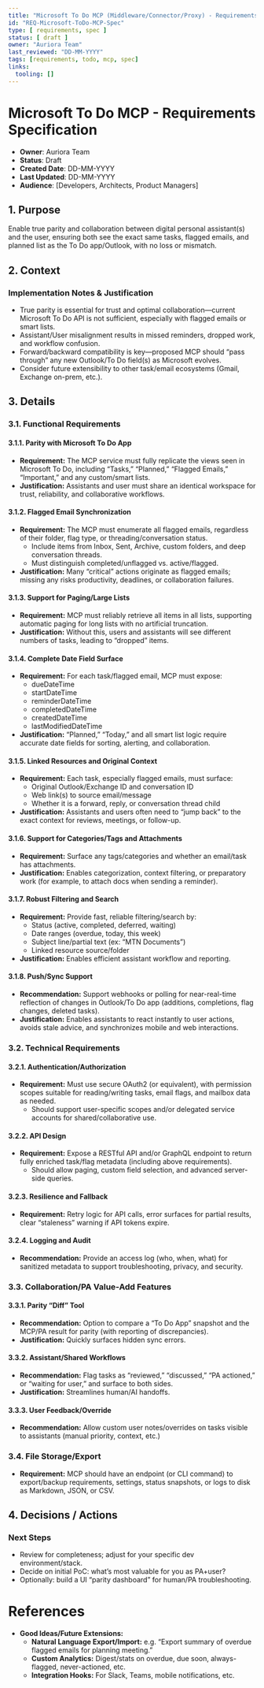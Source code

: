 ```yaml
---
title: "Microsoft To Do MCP (Middleware/Connector/Proxy) - Requirements Specification"
id: "REQ-Microsoft-ToDo-MCP-Spec"
type: [ requirements, spec ]
status: [ draft ]
owner: "Auriora Team"
last_reviewed: "DD-MM-YYYY"
tags: [requirements, todo, mcp, spec]
links:
  tooling: []
---
```


# Microsoft To Do MCP - Requirements Specification

- **Owner**: Auriora Team
- **Status**: Draft
- **Created Date**: DD-MM-YYYY
- **Last Updated**: DD-MM-YYYY
- **Audience**: [Developers, Architects, Product Managers]

## 1. Purpose

Enable true parity and collaboration between digital personal assistant(s) and the user, ensuring both see the exact same tasks, flagged emails, and planned list as the To Do app/Outlook, with no loss or mismatch.

## 2. Context

### Implementation Notes & Justification

- True parity is essential for trust and optimal collaboration—current Microsoft To Do API is not sufficient, especially with flagged emails or smart lists.
- Assistant/User misalignment results in missed reminders, dropped work, and workflow confusion.
- Forward/backward compatibility is key—proposed MCP should “pass through” any new Outlook/To Do field(s) as Microsoft evolves.
- Consider future extensibility to other task/email ecosystems (Gmail, Exchange on-prem, etc.).

## 3. Details

### 3.1. Functional Requirements

#### 3.1.1. Parity with Microsoft To Do App
- **Requirement:** The MCP service must fully replicate the views seen in Microsoft To Do, including “Tasks,” “Planned,” “Flagged Emails,” “Important,” and any custom/smart lists.
- **Justification:** Assistants and user must share an identical workspace for trust, reliability, and collaborative workflows.

#### 3.1.2. Flagged Email Synchronization
- **Requirement:** The MCP must enumerate all flagged emails, regardless of their folder, flag type, or threading/conversation status.
    - Include items from Inbox, Sent, Archive, custom folders, and deep conversation threads.
    - Must distinguish completed/unflagged vs. active/flagged.
- **Justification:** Many “critical” actions originate as flagged emails; missing any risks productivity, deadlines, or collaboration failures.

#### 3.1.3. Support for Paging/Large Lists
- **Requirement:** MCP must reliably retrieve all items in all lists, supporting automatic paging for long lists with no artificial truncation.
- **Justification:** Without this, users and assistants will see different numbers of tasks, leading to “dropped” items.

#### 3.1.4. Complete Date Field Surface
- **Requirement:** For each task/flagged email, MCP must expose:
    - dueDateTime
    - startDateTime
    - reminderDateTime
    - completedDateTime
    - createdDateTime
    - lastModifiedDateTime
- **Justification:** “Planned,” “Today,” and all smart list logic require accurate date fields for sorting, alerting, and collaboration.

#### 3.1.5. Linked Resources and Original Context
- **Requirement:** Each task, especially flagged emails, must surface:
    - Original Outlook/Exchange ID and conversation ID
    - Web link(s) to source email/message
    - Whether it is a forward, reply, or conversation thread child
- **Justification:** Assistants and users often need to “jump back” to the exact context for reviews, meetings, or follow-up.

#### 3.1.6. Support for Categories/Tags and Attachments
- **Requirement:** Surface any tags/categories and whether an email/task has attachments.
- **Justification:** Enables categorization, context filtering, or preparatory work (for example, to attach docs when sending a reminder).

#### 3.1.7. Robust Filtering and Search
- **Requirement:** Provide fast, reliable filtering/search by:
    - Status (active, completed, deferred, waiting)
    - Date ranges (overdue, today, this week)
    - Subject line/partial text (ex: “MTN Documents”)
    - Linked resource source/folder
- **Justification:** Enables efficient assistant workflow and reporting.

#### 3.1.8. Push/Sync Support
- **Recommendation:** Support webhooks or polling for near-real-time reflection of changes in Outlook/To Do app (additions, completions, flag changes, deleted tasks).
- **Justification:** Enables assistants to react instantly to user actions, avoids stale advice, and synchronizes mobile and web interactions.

### 3.2. Technical Requirements

#### 3.2.1. Authentication/Authorization
- **Requirement:** Must use secure OAuth2 (or equivalent), with permission scopes suitable for reading/writing tasks, email flags, and mailbox data as needed.
    - Should support user-specific scopes and/or delegated service accounts for shared/collaborative use.

#### 3.2.2. API Design
- **Requirement:** Expose a RESTful API and/or GraphQL endpoint to return fully enriched task/flag metadata (including above requirements).
    - Should allow paging, custom field selection, and advanced server-side queries.

#### 3.2.3. Resilience and Fallback
- **Requirement:** Retry logic for API calls, error surfaces for partial results, clear “staleness” warning if API tokens expire.

#### 3.2.4. Logging and Audit
- **Recommendation:** Provide an access log (who, when, what) for sanitized metadata to support troubleshooting, privacy, and security.

### 3.3. Collaboration/PA Value-Add Features

#### 3.3.1. Parity “Diff” Tool
- **Recommendation:** Option to compare a “To Do App” snapshot and the MCP/PA result for parity (with reporting of discrepancies).
- **Justification:** Quickly surfaces hidden sync errors.

#### 3.3.2. Assistant/Shared Workflows
- **Recommendation:** Flag tasks as “reviewed,” “discussed,” “PA actioned,” or “waiting for user,” and surface to both sides.
- **Justification:** Streamlines human/AI handoffs.

#### 3.3.3. User Feedback/Override
- **Recommendation:** Allow custom user notes/overrides on tasks visible to assistants (manual priority, context, etc.)

### 3.4. File Storage/Export
- **Requirement:** MCP should have an endpoint (or CLI command) to export/backup requirements, settings, status snapshots, or logs to disk as Markdown, JSON, or CSV.

## 4. Decisions / Actions

### Next Steps
- Review for completeness; adjust for your specific dev environment/stack.
- Decide on initial PoC: what’s most valuable for you as PA+user?
- Optionally: build a UI “parity dashboard” for human/PA troubleshooting.

# References

- **Good Ideas/Future Extensions:**
    - **Natural Language Export/Import:** e.g. “Export summary of overdue flagged emails for planning meeting.”
    - **Custom Analytics:** Digest/stats on overdue, due soon, always-flagged, never-actioned, etc.
    - **Integration Hooks:** For Slack, Teams, mobile notifications, etc.

